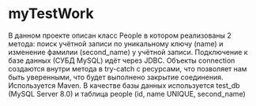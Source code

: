 # myTestWork
В данном проекте описан класс People в котором реализованы 2 метода: поиск учётной записи по уникальному ключу (name) и изменение фамилии (second_name) у учётной записи. 
Подключение к базе данных (СУБД MySQL) идёт через JDBC. Объекты connection создаются внутри метода в try-catch с ресурсами, что позволяет нам быть уверенными, что будет выполнено закрытие соединения.
Используется Maven.
В качестве базы данных используется test_db (MySQL Server 8.0) и таблица people (id, name UNIQUE, second_name)
